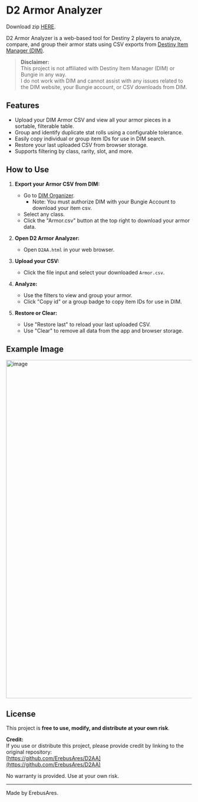 # D2 Armor Analyzer

Download zip [HERE](https://github.com/ErebusAres/D2AA/archive/refs/tags/d2aa.zip).

D2 Armor Analyzer is a web-based tool for Destiny 2 players to analyze, compare, and group their armor stats using CSV exports from [Destiny Item Manager (DIM)](https://app.destinyitemmanager.com/).

> **Disclaimer:**  
> This project is not affiliated with Destiny Item Manager (DIM) or Bungie in any way.  
> I do not work with DIM and cannot assist with any issues related to the DIM website, your Bungie account, or CSV downloads from DIM.

## Features

- Upload your DIM Armor CSV and view all your armor pieces in a sortable, filterable table.
- Group and identify duplicate stat rolls using a configurable tolerance.
- Easily copy individual or group item IDs for use in DIM search.
- Restore your last uploaded CSV from browser storage.
- Supports filtering by class, rarity, slot, and more.

## How to Use

1. **Export your Armor CSV from DIM:**
   - Go to [DIM Organizer](https://app.destinyitemmanager.com/organizer).
     - Note: You must authorize DIM with your Bungie Account to download your item csv.
   - Select any class.
   - Click the "Armor.csv" button at the top right to download your armor data.

2. **Open D2 Armor Analyzer:**
   - Open `D2AA.html` in your web browser.

3. **Upload your CSV:**
   - Click the file input and select your downloaded `Armor.csv`.

4. **Analyze:**
   - Use the filters to view and group your armor.
   - Click "Copy id" or a group badge to copy item IDs for use in DIM.

5. **Restore or Clear:**
   - Use "Restore last" to reload your last uploaded CSV.
   - Use "Clear" to remove all data from the app and browser storage.

## Example Image
<img width="1920" height="918" alt="image" src="https://github.com/user-attachments/assets/48944ff6-f808-4522-a515-435bad185b76" />

## License

This project is **free to use, modify, and distribute at your own risk**.

**Credit:**  
If you use or distribute this project, please provide credit by linking to the original repository:  
[https://github.com/ErebusAres/D2AA](https://github.com/ErebusAres/D2AA)

No warranty is provided. Use at your own risk.

---

Made by ErebusAres.
